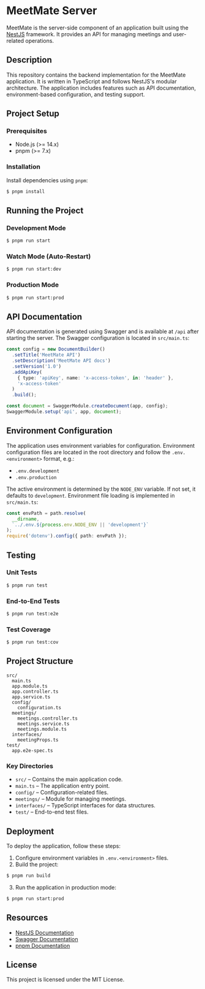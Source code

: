 # MeetMate Server  

MeetMate is the server-side component of an application built using the [NestJS](https://nestjs.com/) framework. It provides an API for managing meetings and user-related operations.  

## Description  

This repository contains the backend implementation for the MeetMate application. It is written in TypeScript and follows NestJS's modular architecture. The application includes features such as API documentation, environment-based configuration, and testing support.  

## Project Setup  

### Prerequisites  

- Node.js (>= 14.x)  
- pnpm (>= 7.x)  

### Installation  

Install dependencies using `pnpm`:  

```bash  
$ pnpm install  
```  

## Running the Project  

### Development Mode  

```bash  
$ pnpm run start  
```  

### Watch Mode (Auto-Restart)  

```bash  
$ pnpm run start:dev  
```  

### Production Mode  

```bash  
$ pnpm run start:prod  
```  

## API Documentation  

API documentation is generated using Swagger and is available at `/api` after starting the server. The Swagger configuration is located in `src/main.ts`:  

```typescript  
const config = new DocumentBuilder()  
  .setTitle('MeetMate API')  
  .setDescription('MeetMate API docs')  
  .setVersion('1.0')  
  .addApiKey(  
    { type: 'apiKey', name: 'x-access-token', in: 'header' },  
    'x-access-token'  
  )  
  .build();  

const document = SwaggerModule.createDocument(app, config);  
SwaggerModule.setup('api', app, document);  
```  

## Environment Configuration  

The application uses environment variables for configuration. Environment configuration files are located in the root directory and follow the `.env.<environment>` format, e.g.:  

- `.env.development`  
- `.env.production`  

The active environment is determined by the `NODE_ENV` variable. If not set, it defaults to `development`. Environment file loading is implemented in `src/main.ts`:  

```typescript  
const envPath = path.resolve(  
  __dirname,  
  `../.env.${process.env.NODE_ENV || 'development'}`  
);  
require('dotenv').config({ path: envPath });  
```  

## Testing  

### Unit Tests  

```bash  
$ pnpm run test  
```  

### End-to-End Tests  

```bash  
$ pnpm run test:e2e  
```  

### Test Coverage  

```bash  
$ pnpm run test:cov  
```  

## Project Structure  

```
src/  
  main.ts  
  app.module.ts  
  app.controller.ts  
  app.service.ts  
  config/  
    configuration.ts  
  meetings/  
    meetings.controller.ts  
    meetings.service.ts  
    meetings.module.ts  
  interfaces/  
    meetingProps.ts  
test/  
  app.e2e-spec.ts  
```  

### Key Directories  

- `src/` – Contains the main application code.  
- `main.ts` – The application entry point.  
- `config/` – Configuration-related files.  
- `meetings/` – Module for managing meetings.  
- `interfaces/` – TypeScript interfaces for data structures.  
- `test/` – End-to-end test files.  

## Deployment  

To deploy the application, follow these steps:  

1. Configure environment variables in `.env.<environment>` files.  
2. Build the project:  

```bash  
$ pnpm run build  
```  

3. Run the application in production mode:  

```bash  
$ pnpm run start:prod  
```  

## Resources  

- [NestJS Documentation](https://docs.nestjs.com/)  
- [Swagger Documentation](https://swagger.io/docs/)  
- [pnpm Documentation](https://pnpm.io/)  

## License  

This project is licensed under the MIT License.